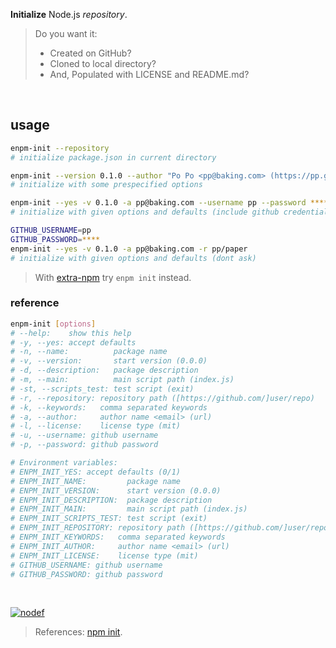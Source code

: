 **Initialize** Node.js *repository*.
> Do you want it:
> - Created on GitHub?
> - Cloned to local directory?
> - And, Populated with LICENSE and README.md?
<br>


## usage

```bash
enpm-init --repository
# initialize package.json in current directory

enpm-init --version 0.1.0 --author "Po Po <pp@baking.com> (https://pp.github.io)" -r
# initialize with some prespecified options

enpm-init --yes -v 0.1.0 -a pp@baking.com --username pp --password **** -r https://github.com/pp/paper
# initialize with given options and defaults (include github credentials)

GITHUB_USERNAME=pp
GITHUB_PASSWORD=****
enpm-init --yes -v 0.1.0 -a pp@baking.com -r pp/paper
# initialize with given options and defaults (dont ask)
```
> With [extra-npm] try `enpm init` instead.

### reference

```bash
enpm-init [options]
# --help:    show this help 
# -y, --yes: accept defaults
# -n, --name:          package name
# -v, --version:       start version (0.0.0)
# -d, --description:   package description
# -m, --main:          main script path (index.js)
# -st, --scripts_test: test script (exit)
# -r, --repository: repository path ([https://github.com/]user/repo)
# -k, --keywords:   comma separated keywords
# -a, --author:     author name <email> (url)
# -l, --license:    license type (mit)
# -u, --username: github username
# -p, --password: github password

# Environment variables:
# ENPM_INIT_YES: accept defaults (0/1)
# ENPM_INIT_NAME:         package name
# ENPM_INIT_VERSION:      start version (0.0.0)
# ENPM_INIT_DESCRIPTION:  package description
# ENPM_INIT_MAIN:         main script path (index.js)
# ENPM_INIT_SCRIPTS_TEST: test script (exit)
# ENPM_INIT_REPOSITORY: repository path ([https://github.com/]user/repo)
# ENPM_INIT_KEYWORDS:   comma separated keywords
# ENPM_INIT_AUTHOR:     author name <email> (url)
# ENPM_INIT_LICENSE:    license type (mit)
# GITHUB_USERNAME: github username
# GITHUB_PASSWORD: github password
```
<br>


[![nodef](https://i.imgur.com/8rbhhqI.jpg)](https://nodef.github.io)
> References: [npm init].

[extra-npm]: https://www.npmjs.com/package/extra-npm
[npm init]: https://docs.npmjs.com/cli/init
